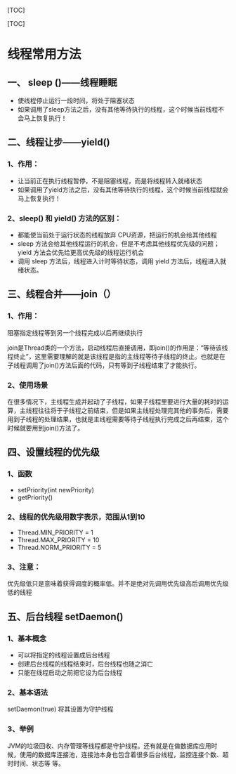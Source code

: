 [TOC]



[TOC]



# 线程常用方法

## 一、 sleep ()——线程睡眠

- 使线程停止运行一段时间，将处于阻塞状态
- 如果调用了sleep方法之后，没有其他等待执行的线程，这个时候当前线程不会马上恢复执行！

## 二、线程让步——yield()  

###   1、作用：

- 让当前正在执行线程暂停，不是阻塞线程，而是将线程转入就绪状态
- 如果调用了yield方法之后，没有其他等待执行的线程，这个时候当前线程就会马上恢复执行！

### 2、sleep() 和 yield() 方法的区别：

- 都能使当前处于运行状态的线程放弃 CPU资源，把运行的机会给其他线程
- sleep 方法会给其他线程运行的机会，但是不考虑其他线程优先级的问题；yield 方法会优先给更高优先级的线程运行机会
- 调用 sleep 方法后，线程进入计时等待状态，调用 yield 方法后，线程进入就绪状态。



## 三、线程合并——join（）  

###   1、作用：  

阻塞指定线程等到另一个线程完成以后再继续执行

join是Thread类的一个方法，启动线程后直接调用，即join()的作用是：“等待该线程终止”，这里需要理解的就是该线程是指的主线程等待子线程的终止。也就是在子线程调用了join()方法后面的代码，只有等到子线程结束了才能执行。

###   2、使用场景  

在很多情况下，主线程生成并起动了子线程，如果子线程里要进行大量的耗时的运算，主线程往往将于子线程之前结束，但是如果主线程处理完其他的事务后，需要用到子线程的处理结果，也就是主线程需要等待子线程执行完成之后再结束，这个时候就要用到join()方法了。



## 四、设置线程的优先级  

### 1、函数

- setPriority(int newPriority)
- getPriority()

### 2、线程的优先级用数字表示，范围从1到10

- Thread.MIN_PRIORITY = 1
- Thread.MAX_PRIORITY = 10
- Thread.NORM_PRIORITY = 5

### 3、注意：

优先级低只是意味着获得调度的概率低。并不是绝对先调用优先级高后调用优先级低的线程



##  五、后台线程 setDaemon()  

### 1、基本概念

- 可以将指定的线程设置成后台线程
- 创建后台线程的线程结束时，后台线程也随之消亡
- 只能在线程启动之前把它设为后台线程

### 2、基本语法

setDaemon(true) 将其设置为守护线程

### 3、举例

JVM的垃圾回收、内存管理等线程都是守护线程。还有就是在做数据库应用时候，使用的数据库连接池，连接池本身也包含着很多后台线程，监控连接个数、超时时间、状态等	等。
